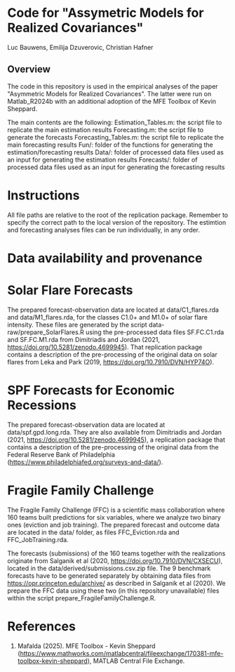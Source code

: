 # **Code for "Assymetric Models for Realized Covariances"**

Luc Bauwens, Emilija Dzuverovic, Christian Hafner

## Overview

The code in this repository is used in the empirical analyses of the paper "Asymmetric Models for Realized Covariances". The latter were run on Matlab_R2024b with an additional adoption of the MFE Toolbox of Kevin Sheppard.

The main contents are the following:
Estimation_Tables.m: the script file to replicate the main estimation results
Forecasting.m: the script file to generate the forecasts
Forecasting_Tables.m: the script file to replicate the main forecasting results
Fun/: folder of the functions for generating the estimation/forecasting results
Data/: folder of processed data files used as an input for generating the estimation results
Forecasts/: folder of processed data files used as an input for generating the forecasting results

# Instructions

All file paths are relative to the root of the replication package. Remember to specify the correct path to the local version of the repository. The estimtion and forecasting analyses files can be run individually, in any order.

# Data availability and provenance

# Solar Flare Forecasts
The prepared forecast-observation data are located at data/C1_flares.rda and data/M1_flares.rda, for the classes C1.0+ and M1.0+ of solar flare intensity. These files are generated by the script data-raw/prepare_SolarFlares.R using the pre-processed data files SF.FC.C1.rda and SF.FC.M1.rda from Dimitriadis and Jordan (2021, https://doi.org/10.5281/zenodo.4699945). That replication package contains a description of the pre-processing of the original data on solar flares from Leka and Park (2019, https://doi.org/10.7910/DVN/HYP74O).

# SPF Forecasts for Economic Recessions
The prepared forecast-observation data are located at data/spf.gpd.long.rda. They are also available from Dimitriadis and Jordan (2021, https://doi.org/10.5281/zenodo.4699945), a replication package that contains a description of the pre-processing of the original data from the Federal Reserve Bank of Philadelphia (https://www.philadelphiafed.org/surveys-and-data/).

# Fragile Family Challenge
The Fragile Family Challenge (FFC) is a scientific mass collaboration where 160 teams built predictions for six variables, where we analyze two binary ones (eviction and job training). The prepared forecast and outcome data are located in the data/ folder, as files FFC_Eviction.rda and FFC_JobTraining.rda.

The forecasts (submissions) of the 160 teams together with the realizations originate from Salganik et al (2020, https://doi.org/10.7910/DVN/CXSECU), located in the data/derived/submissions.csv.zip file. The 9 benchmark forecasts have to be generated separately by obtaining data files from https://opr.princeton.edu/archive/ as described in Salganik et al (2020). We prepare the FFC data using these two (in this repository unavailable) files within the script prepare_FragileFamilyChallenge.R.

# References

1. Mafalda (2025). MFE Toolbox - Kevin Sheppard (https://www.mathworks.com/matlabcentral/fileexchange/170381-mfe-toolbox-kevin-sheppard), MATLAB Central File Exchange.


